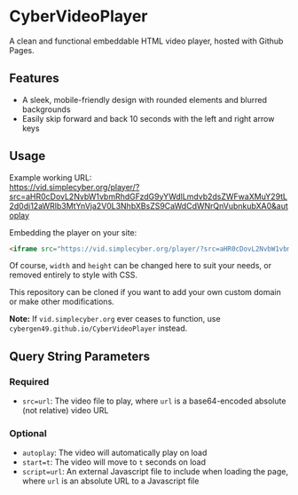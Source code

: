 
# CyberVideoPlayer
A clean and functional embeddable HTML video player, hosted with Github Pages.

## Features
* A sleek, mobile-friendly design with rounded elements and blurred backgrounds
* Easily skip forward and back 10 seconds with the left and right arrow keys

## Usage
Example working URL:  
https://vid.simplecyber.org/player/?src=aHR0cDovL2NvbW1vbmRhdGFzdG9yYWdlLmdvb2dsZWFwaXMuY29tL2d0di12aWRlb3MtYnVja2V0L3NhbXBsZS9CaWdCdWNrQnVubnkubXA0&autoplay

Embedding the player on your site:
```html
<iframe src="https://vid.simplecyber.org/player/?src=aHR0cDovL2NvbW1vbmRhdGFzdG9yYWdlLmdvb2dsZWFwaXMuY29tL2d0di12aWRlb3MtYnVja2V0L3NhbXBsZS9CaWdCdWNrQnVubnkubXA0&autoplay" frameborder=0 width=640 height=480>
```  
Of course, `width` and `height` can be changed here to suit your needs, or removed entirely to style with CSS.

This repository can be cloned if you want to add your own custom domain or make other modifications.

**Note:** If `vid.simplecyber.org` ever ceases to function, use `cybergen49.github.io/CyberVideoPlayer` instead.

## Query String Parameters
### Required
* `src=url`: The video file to play, where `url` is a base64-encoded absolute (not relative) video URL

### Optional
* `autoplay`: The video will automatically play on load
* `start=t`: The video will move to `t` seconds on load
* `script=url`: An external Javascript file to include when loading the page, where `url` is an absolute URL to a Javascript file